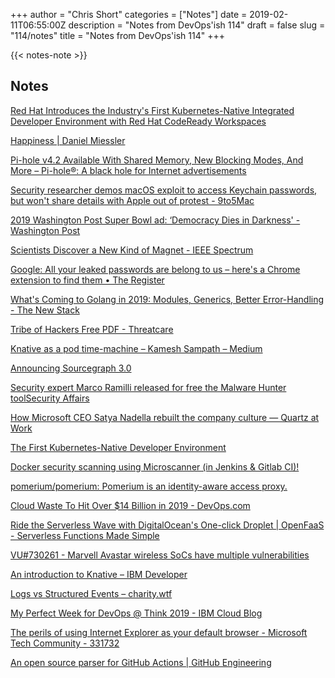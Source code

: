 +++
author = "Chris Short"
categories = ["Notes"]
date = 2019-02-11T06:55:00Z
description = "Notes from DevOps'ish 114"
draft = false
slug = "114/notes"
title = "Notes from DevOps'ish 114"
+++

{{< notes-note >}}

## Notes

[Red Hat Introduces the Industry's First Kubernetes-Native Integrated Developer Environment with Red Hat CodeReady Workspaces](https://www.redhat.com/en/about/press-releases/red-hat-introduces-industrys-first-kubernetes-native-integrated-developer-environment-red-hat-codeready-workspaces)

[Happiness | Daniel Miessler](https://danielmiessler.com/happiness/)

[Pi-hole v4.2 Available With Shared Memory, New Blocking Modes, And More – Pi-hole®: A black hole for Internet advertisements](https://pi-hole.net/2019/02/03/pi-hole-v4-2-available-with-shared-memory-new-blocking-modes-and-more/)

[Security researcher demos macOS exploit to access Keychain passwords, but won't share details with Apple out of protest - 9to5Mac](https://9to5mac.com/2019/02/06/mac-keychain-exploit/)

[2019 Washington Post Super Bowl ad: ‘Democracy Dies in Darkness' - Washington Post](https://www.washingtonpost.com/graphics/2019/national/democracy-dies-in-darkness/?noredirect=on&utm_term=.181896d42a9b)

[Scientists Discover a New Kind of Magnet - IEEE Spectrum](https://spectrum.ieee.org/tech-talk/semiconductors/materials/new-magnet)

[Google: All your leaked passwords are belong to us – here's a Chrome extension to find them • The Register](https://www.theregister.co.uk/2019/02/05/google_leaked_passwords_chrome_extension/)

[What's Coming to Golang in 2019: Modules, Generics, Better Error-Handling - The New Stack](https://thenewstack.io/whats-coming-to-golang-in-2019-modules-generics-better-error-handling/)

[Tribe of Hackers Free PDF - Threatcare](https://www.threatcare.com/tribe-of-hackers-free-pdf/)

[Knative as a pod time-machine – Kamesh Sampath – Medium](https://medium.com/@kamesh_sampath/knative-as-a-pod-time-machine-3c1ca0cfb48a)

[Announcing Sourcegraph 3.0](https://about.sourcegraph.com/blog/sourcegraph-3.0#code-intelligence-for-all-languages)

[Security expert Marco Ramilli released for free the Malware Hunter toolSecurity Affairs](https://securityaffairs.co/wordpress/80765/malware/ramilli-malware-hunter-tool.html)

[How Microsoft CEO Satya Nadella rebuilt the company culture — Quartz at Work](https://qz.com/work/1539071/how-microsoft-ceo-satya-nadella-rebuilt-the-company-culture/)

[The First Kubernetes-Native Developer Environment](https://www.redhat.com/en/blog/first-kubernetes-native-developer-environment)

[Docker security scanning using Microscanner (in Jenkins & Gitlab CI)!](https://aboullaite.me/docker-security-scan/)

[pomerium/pomerium: Pomerium is an identity-aware access proxy.](https://github.com/pomerium/pomerium)

[Cloud Waste To Hit Over $14 Billion in 2019 - DevOps.com](https://devops.com/cloud-waste-to-hit-over-14-billion-in-2019/)

[Ride the Serverless Wave with DigitalOcean's One-click Droplet | OpenFaaS - Serverless Functions Made Simple](https://www.openfaas.com/blog/digitalocean-one-click/)

[VU#730261 - Marvell Avastar wireless SoCs have multiple vulnerabilities](https://kb.cert.org/vuls/id/730261/)

[An introduction to Knative – IBM Developer](https://developer.ibm.com/tutorials/knative-101-labs/)

[Logs vs Structured Events – charity.wtf](https://charity.wtf/2019/02/05/logs-vs-structured-events/)

[My Perfect Week for DevOps @ Think 2019 - IBM Cloud Blog](https://www.ibm.com/blogs/bluemix/2019/02/my-perfect-week-for-devops-think-2019/)

[The perils of using Internet Explorer as your default browser - Microsoft Tech Community - 331732](https://techcommunity.microsoft.com/t5/Windows-IT-Pro-Blog/The-perils-of-using-Internet-Explorer-as-your-default-browser/ba-p/331732)

[An open source parser for GitHub Actions | GitHub Engineering](https://githubengineering.com/an-open-source-parser-for-github-actions/)
